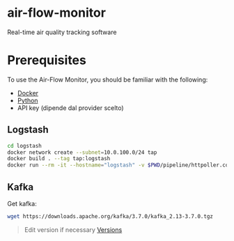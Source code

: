 # air-flow-monitor
Real-time air quality tracking software

# Prerequisites
To use the Air-Flow Monitor, you should be familiar with the following:
- [Docker](https://www.docker.com/)
- [Python](https://www.python.org/)
- API key (dipende dal provider scelto)


## Logstash
```bash
cd logstash
docker network create --subnet=10.0.100.0/24 tap
docker build . --tag tap:logstash
docker run --rm -it --hostname="logstash" -v $PWD/pipeline/httpoller.conf:/usr/share/logstash/pipeline/logstash.conf -e XPACK_MONITORING_ENABLED=false docker.elastic.co/logstash/logstash:8.13.0
```

## Kafka
Get kafka:
```bash
wget https://downloads.apache.org/kafka/3.7.0/kafka_2.13-3.7.0.tgz
```

>Edit version if necessary [Versions](https://downloads.apache.org/kafka/)